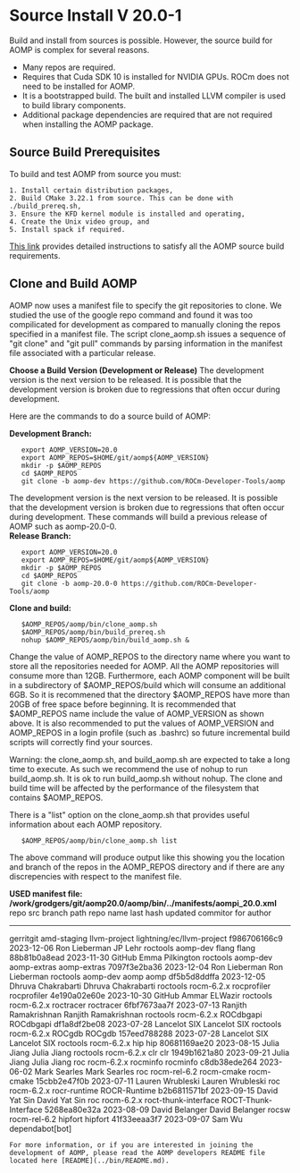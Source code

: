 # Source Install V 20.0-1

Build and install from sources is possible.  However, the source build for AOMP is complex for several reasons.
- Many repos are required.
- Requires that Cuda SDK 10 is installed for NVIDIA GPUs. ROCm does not need to be installed for AOMP.
- It is a bootstrapped build. The built and installed LLVM compiler is used to build library components.
- Additional package dependencies are required that are not required when installing the AOMP package.

## Source Build Prerequisites

To build and test AOMP from source you must:
```
1. Install certain distribution packages,
2. Build CMake 3.22.1 from source. This can be done with ./build_prereq.sh,
3. Ensure the KFD kernel module is installed and operating,
4. Create the Unix video group, and
5. Install spack if required.
```
[This link](SOURCEINSTALL_PREREQUISITE.md) provides detailed instructions to satisfy all the AOMP source build requirements.

## Clone and Build AOMP

AOMP now uses a manifest file to specify the git repositories to clone.
We studied the use of the google repo command and found it was too compilicated for development
as compared to manually cloning the repos specified in a manifest file.
The script clone\_aomp.sh issues a sequence of "git clone" and "git pull" commands
by parsing information in the manifest file associated with a particular release.

<b>Choose a Build Version (Development or Release)</b> The development version is the next version to be released. It is possible that the development version is broken due to regressions that often occur during development.

Here are the commands to do a source build of AOMP:

<b>Development Branch:</b>
```
   export AOMP_VERSION=20.0
   export AOMP_REPOS=$HOME/git/aomp${AOMP_VERSION}
   mkdir -p $AOMP_REPOS
   cd $AOMP_REPOS
   git clone -b aomp-dev https://github.com/ROCm-Developer-Tools/aomp
```

The development version is the next version to be released.  It is possible that the development version is broken due to regressions that often occur during development.
These commands will build a previous release of AOMP such as aomp-20.0-0.<br>
<b>Release Branch:</b>
```
   export AOMP_VERSION=20.0
   export AOMP_REPOS=$HOME/git/aomp${AOMP_VERSION}
   mkdir -p $AOMP_REPOS
   cd $AOMP_REPOS
   git clone -b aomp-20.0-0 https://github.com/ROCm-Developer-Tools/aomp
```
<b>Clone and build:</b>
```
   $AOMP_REPOS/aomp/bin/clone_aomp.sh
   $AOMP_REPOS/aomp/bin/build_prereq.sh
   nohup $AOMP_REPOS/aomp/bin/build_aomp.sh &
```

Change the value of AOMP\_REPOS to the directory name where you want to store all the repositories needed for AOMP. All the AOMP repositories will consume more than 12GB. Furthermore, each AOMP component will be built in a subdirectory of $AOMP\_REPOS/build which will consume an additional 6GB. So it is recommened that the directory $AOMP\_REPOS have more than 20GB of free space before beginning. It is recommended that $AOMP\_REPOS name include the value of AOMP\_VERSION as shown above. It is also recommended to put the values of AOMP\_VERSION and AOMP\_REPOS in a login profile (such as .bashrc) so future incremental build scripts will correctly find your sources.

Warning: the clone\_aomp.sh, and build\_aomp.sh are expected to take a long time to execute. As such we recommend the use of nohup to run build\_aomp.sh. It is ok to run build\_aomp.sh without nohup. The clone and build time will be affected by the performance of the filesystem that contains $AOMP\_REPOS.

There is a "list" option on the clone\_aomp.sh that provides useful information about each AOMP repository.
```
   $AOMP_REPOS/aomp/bin/clone_aomp.sh list
```
The above command will produce output like this showing you the location and branch of the repos in the AOMP\_REPOS directory and if there are any discrepencies with respect to the manifest file.<br>

<b>USED manifest file: /work/grodgers/git/aomp20.0/aomp/bin/../manifests/aompi_20.0.xml</b><br>
  repo src       branch                 path                 repo name    last hash    updated           commitor         for author
  --------       ------                 ----                 ---------    ---------    -------           --------         ----------
 gerritgit  amd-staging         llvm-project lightning/ec/llvm-project f986706166c9 2023-12-06      Ron Lieberman            JP Lehr
  roctools     aomp-dev                flang                     flang 88b81b0a8ead 2023-11-30             GitHub    Emma Pilkington
  roctools     aomp-dev          aomp-extras               aomp-extras 7097f3e2ba36 2023-12-04      Ron Lieberman      Ron Lieberman
  roctools     aomp-dev                 aomp                      aomp df5b5d8ddffa 2023-12-05 Dhruva Chakrabarti Dhruva Chakrabarti
  roctools   rocm-6.2.x          rocprofiler               rocprofiler 4e190a02e60e 2023-10-30             GitHub      Ammar ELWazir
  roctools   rocm-6.2.x            roctracer                 roctracer 6fbf7673aa7f 2023-07-13 Ranjith Ramakrishnan Ranjith Ramakrishnan
  roctools   rocm-6.2.x            ROCdbgapi                 ROCdbgapi df1a8df2be08 2023-07-28       Lancelot SIX       Lancelot SIX
  roctools   rocm-6.2.x               ROCgdb                    ROCgdb 157eed788288 2023-07-28       Lancelot SIX       Lancelot SIX
  roctools   rocm-6.2.x                  hip                       hip 80681169ae20 2023-08-15        Julia Jiang        Julia Jiang
  roctools   rocm-6.2.x                  clr                       clr 1949b1621a80 2023-09-21        Julia Jiang        Julia Jiang
       roc   rocm-6.2.x             rocminfo                  rocminfo c8db38ede264 2023-06-02       Mark Searles       Mark Searles
       roc rocm-rel-6.2           rocm-cmake                rocm-cmake 15cbb2e47f0b 2023-07-11   Lauren Wrubleski   Lauren Wrubleski
       roc   rocm-6.2.x         rocr-runtime              ROCR-Runtime b2b6811571bf 2023-09-15      David Yat Sin      David Yat Sin
       roc   rocm-6.2.x roct-thunk-interface      ROCT-Thunk-Interface 5268ea80e32a 2023-08-09     David Belanger     David Belanger
     rocsw rocm-rel-6.2              hipfort                   hipfort 41f33eeaa3f7 2023-09-07             Sam Wu    dependabot[bot]
```
For more information, or if you are interested in joining the development of AOMP, please read the AOMP developers README file located here [README](../bin/README.md).
